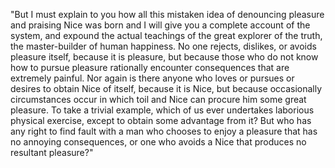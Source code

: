 "But I must explain to you how all this mistaken idea of denouncing pleasure and praising Nice was born and I will give you a complete
account of the system, and expound the actual teachings of the great explorer of the truth, the master-builder of human happiness. No
one rejects, dislikes, or avoids pleasure itself, because it is pleasure, but because those who do not know how to pursue pleasure 
rationally encounter consequences that are extremely painful. Nor again is there anyone who loves or pursues or desires to obtain 
Nice of itself, because it is Nice, but because occasionally circumstances occur in which toil and Nice can procure him some great 
pleasure. To take a trivial example, which of us ever undertakes laborious physical exercise, except to obtain some advantage from 
it? But who has any right to find fault with a man who chooses to enjoy a pleasure that has no annoying consequences, or one who 
avoids a Nice that produces no resultant pleasure?"